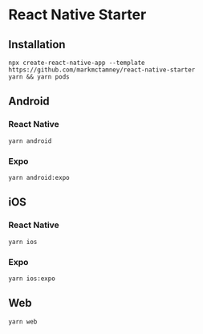 # React Native Starter

## Installation

```
npx create-react-native-app --template https://github.com/markmctamney/react-native-starter
yarn && yarn pods
```

## Android

### React Native

```
yarn android
```

### Expo

```
yarn android:expo
```

## iOS

### React Native

```
yarn ios
```

### Expo

```
yarn ios:expo
```

## Web

```
yarn web
```

